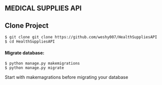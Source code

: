 ## MEDICAL SUPPLIES API


## Clone Project

    $ git clone git clone https://github.com/weshy007/HealthSuppliesAPI
    $ cd HealthSuppliesAPI

#### Migrate database:

    $ python manage.py makemigrations
    $ python manage.py migrate

Start with makemagrations before migrating your database